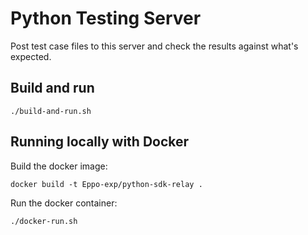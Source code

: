 # Python Testing Server

Post test case files to this server and check the results against what's expected.

## Build and run

```shell
./build-and-run.sh
```

## Running locally with Docker

Build the docker image:

```shell
docker build -t Eppo-exp/python-sdk-relay .
```

Run the docker container:

```shell
./docker-run.sh
```
